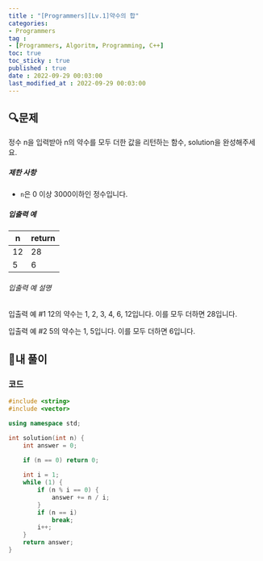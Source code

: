 ```yaml
---
title : "[Programmers][Lv.1]약수의 합"
categories:
- Programmers
tag :
- [Programmers, Algoritm, Programming, C++]
toc: true
toc_sticky : true
published : true
date : 2022-09-29 00:03:00
last_modified_at : 2022-09-29 00:03:00
---
```


## 🔍문제

 정수 n을 입력받아 n의 약수를 모두 더한 값을 리턴하는 함수, solution을 완성해주세요.

##### 제한 사항

- `n`은 0 이상 3000이하인 정수입니다.

##### 입출력 예

| n    | return |
| ---- | ------ |
| 12   | 28     |
| 5    | 6      |

###### 입출력 예 설명

입출력 예 #1
12의 약수는 1, 2, 3, 4, 6, 12입니다. 이를 모두 더하면 28입니다.

입출력 예 #2
5의 약수는 1, 5입니다. 이를 모두 더하면 6입니다.



## 📝내 풀이

### 코드

```c++
#include <string>
#include <vector>

using namespace std;

int solution(int n) {
    int answer = 0;
    
    if (n == 0) return 0;

    int i = 1;
    while (1) {
        if (n % i == 0) {
            answer += n / i;
        }
        if (n == i)
            break;
        i++;
    }
    return answer;
}
```
